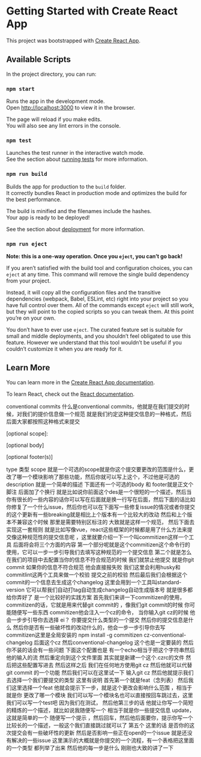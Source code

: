 # Getting Started with Create React App

This project was bootstrapped with [Create React App](https://github.com/facebook/create-react-app).

## Available Scripts

In the project directory, you can run:

### `npm start`

Runs the app in the development mode.\
Open [http://localhost:3000](http://localhost:3000) to view it in the browser.

The page will reload if you make edits.\
You will also see any lint errors in the console.

### `npm test`

Launches the test runner in the interactive watch mode.\
See the section about [running tests](https://facebook.github.io/create-react-app/docs/running-tests) for more information.

### `npm run build`

Builds the app for production to the `build` folder.\
It correctly bundles React in production mode and optimizes the build for the best performance.

The build is minified and the filenames include the hashes.\
Your app is ready to be deployed!

See the section about [deployment](https://facebook.github.io/create-react-app/docs/deployment) for more information.

### `npm run eject`

**Note: this is a one-way operation. Once you `eject`, you can’t go back!**

If you aren’t satisfied with the build tool and configuration choices, you can `eject` at any time. This command will remove the single build dependency from your project.

Instead, it will copy all the configuration files and the transitive dependencies (webpack, Babel, ESLint, etc) right into your project so you have full control over them. All of the commands except `eject` will still work, but they will point to the copied scripts so you can tweak them. At this point you’re on your own.

You don’t have to ever use `eject`. The curated feature set is suitable for small and middle deployments, and you shouldn’t feel obligated to use this feature. However we understand that this tool wouldn’t be useful if you couldn’t customize it when you are ready for it.

## Learn More

You can learn more in the [Create React App documentation](https://facebook.github.io/create-react-app/docs/getting-started).

To learn React, check out the [React documentation](https://reactjs.org/).


conventional commits
什么是conventional commits，他就是在我们提交的时候，对我们的提价信息做一个规范 就是我们约定这种提交信息的一种格式，然后后面大家都按照这种格式来提交

<type>[optional scope]: <description>

[optional body]

[optional footer(s)]

type 类型
scope 就是一个可选的scope就是你这个提交要更改的范围是什么，更改了哪一个模块影响了那些功能，然后你就可以写上这个，不过他是可选的
description 就是一个简单的描述
下面还有一个可选的body 和 footer就是正文个脚注 后面加了个换行 就是比如说你前面这个des是一个很短的一个描述，然后当你有很长的一些内容的话你可以写在后面就是换一行写在后面，然后下面的话比如你修复了一个什么issue，然后你也可以在下面写一些修复issue的情况或者你提交的这个更新有一些breaking就是相比上个版本有一个比较大的改动 然后和上个版本不兼容这个时候 那里是需要特别区标注的 大致就是这样一个规范， 然后下面去实现这一套规则 就是比如写像vue，react这些框架的时候都是用了什么方法来提交像这种规范性的提交信息呢 ，这里就要介绍一下一个叫commitizen这样一个工具 后面将会将三个方面的内容 第一个部分呢就是这个commitizen这个命令行的使用，它可以一步一步引导我们去填写这种规范的一个提交信息 第二个就是怎么在我们的项目中去配置当你的信息不符合规范的时候 我们就禁止他提交 就是你git commit 如果你的信息不符合规范 他会直接报失败 我们这里会利用husky和commitlint这两个工具来做一个校验 提交之前的校验 然后最后我们会根据这个commit的一个信息去生成这个changelog 这里会用到一个工具叫standard-version 它可以帮我们自动打tag自动生成changelog自动生成版本号 就是很多都给你弄好了 是一个比较好的实践方案 首先我们来讲一下commitizen的使用， commitizen的话，它就是用来代替git commit的 ，像我们git commit的时候 你可能随便写一些东西 commitizen他会注入一个cz的命令， 当你输入git cz的时候 他会一步步引导你去选择 ei？ 你要提交什么类型的一个提交 然后你的提交信息是什么 然后你是否有一些破坏性的改动什么的，他会一步一步引导你去写 commitizen这里是全局安装的  npm install -g commitizen cz-conventional-changelog
 后面这个cz 然后conventional-changelog 这个也是一定要装的 然后你不装的话会有一些问题 下面这个配置也是  有一个echo相当于把这个字符串然后他的输入的流 然后重定向到这个文件里面 其实就是新建一个这个.czrc的文件 然后把这些配置写进去 然后这样之后 我们在任何地方使用git cz 然后他就可以代替git commit 的一个功能 然后我们可以在这里试一下 输入git cz 然后他就提示我们去选择一个我们要提交的类型 这里有说明 首先第一个就是feat（念列表） 然后我们这里选择一个feat 他就会提示下一步，就是这个更改会影响什么范围 ，相当于就是你 更改了哪一个模块 我们可以写一个模块名也可以直接按回车跳过去，这里我们可以写一个test吧 因为我们在测试， 然后他第三步的话 他就让你写一个简短的精炼的一个描述，就比如说我随便写一个 相当于就是你一些提交信息 update，这就是简单的一个 随便写一个提示 ，然后回车，然后他后面要你，提示你写一个比较长的一个描述，一般这个我们直接跳过就可以了 第五个 这里的话 是否你的这次提交会有一些破坏性的更新 然后是否影响一些正在open的一个issue 就是还没有解决的一些issue 这里演示的大概就是你提交的一个流程，有一个表格把这里面的一个类型 都列举了出来 然后他的每一步是什么 刚刚也大致的讲了一下